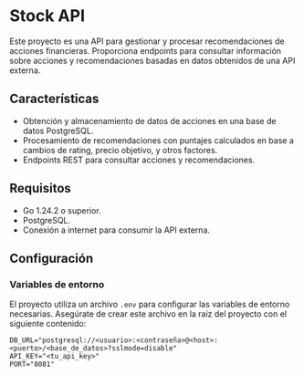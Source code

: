 # Stock API

Este proyecto es una API para gestionar y procesar recomendaciones de acciones financieras. Proporciona endpoints para consultar información sobre acciones y recomendaciones basadas en datos obtenidos de una API externa.

## Características

- Obtención y almacenamiento de datos de acciones en una base de datos PostgreSQL.
- Procesamiento de recomendaciones con puntajes calculados en base a cambios de rating, precio objetivo, y otros factores.
- Endpoints REST para consultar acciones y recomendaciones.

## Requisitos

- Go 1.24.2 o superior.
- PostgreSQL.
- Conexión a internet para consumir la API externa.

## Configuración

### Variables de entorno

El proyecto utiliza un archivo `.env` para configurar las variables de entorno necesarias. Asegúrate de crear este archivo en la raíz del proyecto con el siguiente contenido:

```env
DB_URL="postgresql://<usuario>:<contraseña>@<host>:<puerto>/<base_de_datos>?sslmode=disable"
API_KEY="<tu_api_key>"
PORT="8081"
